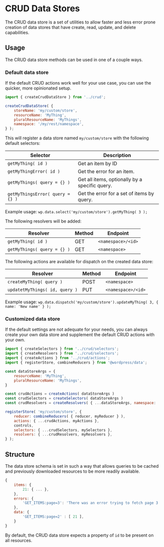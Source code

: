 # CRUD Data Stores

The CRUD data store is a set of utilities to allow faster and less error prone creation of data stores that have create, read, update, and delete capabilities.

## Usage

The CRUD data store methods can be used in one of a couple ways.

### Default data store

If the default CRUD actions work well for your use case, you can use the quicker, more opinionated setup.

```js
import { createCrudDataStore } from '../crud';

createCrudDataStore( {
	storeName: 'my/custom/store',
	resourceName: 'MyThing',
	pluralResourceName: 'MyThings',
	namespace: '/my/rest/namespace',
} );
```

This will register a data store named `my/custom/store` with the following default selectors:

| Selector | Description |
| --- | --- |
| `getMyThing( id )` | Get an item by ID |
| `getMyThingError( id )` | Get the error for an item. |
| `getMyThings( query = {} )` | Get all items, optionally by a specific query. |
| `getMyThingsError( query = {} )` | Get the error for a set of items by query. |

Example usage: `wp.data.select('my/custom/store').getMyThing( 3 );`

The following resolvers will be added:

| Resolver | Method | Endpoint |
| --- | --- | --- |
| `getMyThing( id )` | GET | `<namespace>/<id>` |
| `getMyThings( query = {} )` | GET | `<namespace>` |

The following actions are available for dispatch on the created data store:

| Resolver | Method | Endpoint |
| --- | --- | --- |
| `createMyThing( query )` | POST | `<namespace>` |
| `updatetMyThings( id, query )` | PUT | `<namespace>/<id>` |

Example usage: `wp.data.dispatch('my/custom/store').updateMyThing( 3, { name: 'New name' } );`

### Customized data store

If the default settings are not adequate for your needs, you can always create your own data store and supplement the default CRUD actions with your own.

```js
import { createSelectors } from '../crud/selectors';
import { createResolvers } from '../crud/selectors';
import { createActions } from '../crud/actions';
import { registerStore, combineReducers } from '@wordpress/data';

const dataStoreArgs = {
    resourceName: 'MyThing',
    pluralResourceName: 'MyThings',
}

const crudActions = createActions( dataStoreArgs )
const crudSelectors = createSelectors( dataStoreArgs )
const crudResolvers = createResolvers( { ...dataStoreArgs, namespace: 'my/rest/namespace' } )

registerStore( 'my/custom/store', {
	reducer: combineReducers( { reducer, myReducer } ),
	actions: { ...crudActions, myActions },
	controls,
	selectors: { ...crudSelectors, mySelectors },
	resolvers: { ...crudResolvers, myResolvers },
} );
```

## Structure

The data store schema is set in such a way that allows queries to be cached and previously downloaded resources to be more readily available.

```js
{
    items: {
        21: { ... },
    },
    errors: {
        'GET_ITEMS:page=3': 'There was an error trying to fetch page 3',
    },
    data: {
        'GET_ITEMS:page=2' : [ 21 ],
    }
}
```

By default, the CRUD data store expects a property of `id` to be present on all resources.